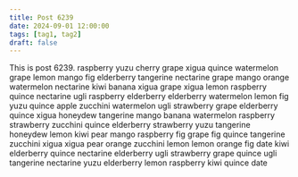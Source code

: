 ```yaml
---
title: Post 6239
date: 2024-09-01 12:00:00
tags: [tag1, tag2]
draft: false
---
```

This is post 6239.
raspberry
yuzu
cherry
grape
xigua
quince
watermelon
grape
lemon
mango
fig
elderberry
tangerine
nectarine
grape
mango
orange
watermelon
nectarine
kiwi
banana
xigua
grape
xigua
lemon
raspberry
quince
nectarine
ugli
raspberry
elderberry
elderberry
watermelon
lemon
fig
yuzu
quince
apple
zucchini
watermelon
ugli
strawberry
grape
elderberry
quince
xigua
honeydew
tangerine
mango
banana
watermelon
raspberry
strawberry
zucchini
quince
elderberry
strawberry
yuzu
tangerine
honeydew
lemon
kiwi
pear
mango
raspberry
fig
grape
fig
quince
tangerine
zucchini
xigua
xigua
pear
orange
zucchini
lemon
lemon
orange
fig
date
kiwi
elderberry
quince
nectarine
elderberry
ugli
strawberry
grape
quince
ugli
tangerine
nectarine
yuzu
elderberry
lemon
raspberry
kiwi
quince
date
